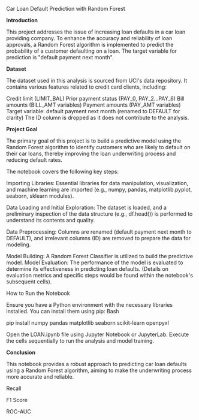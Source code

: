 
 Car Loan Default Prediction with Random Forest
 
**Introduction**

This project addresses the issue of increasing loan defaults in a car loan providing company. To enhance the accuracy and reliability of loan approvals, a Random Forest algorithm is implemented to predict the probability of a customer defaulting on a loan. The target variable for prediction is "default payment next month".

**Dataset**

The dataset used in this analysis is sourced from UCI's data repository. It contains various features related to credit card clients, including:

Credit limit (LIMIT_BAL)
Prior payment status (PAY_0, PAY_2...PAY_6)
Bill amounts (BILL_AMT variables)
Payment amounts (PAY_AMT variables)
Target variable: default payment next month (renamed to DEFAULT for clarity)
The ID column is dropped as it does not contribute to the analysis.

**Project Goal**

The primary goal of this project is to build a predictive model using the Random Forest algorithm to identify customers who are likely to default on their car loans, thereby improving the loan underwriting process and reducing default rates.


The notebook covers the following key steps:

Importing Libraries: Essential libraries for data manipulation, visualization, and machine learning are imported (e.g., numpy, pandas, matplotlib.pyplot, seaborn, sklearn modules).

Data Loading and Initial Exploration: The dataset is loaded, and a preliminary inspection of the data structure (e.g., df.head()) is performed to understand its contents and quality.

Data Preprocessing: Columns are renamed (default payment next month to DEFAULT), and irrelevant columns (ID) are removed to prepare the data for modeling.

Model Building: A Random Forest Classifier is utilized to build the predictive model.
Model Evaluation: The performance of the model is evaluated to determine its effectiveness in predicting loan defaults. (Details on evaluation metrics and specific steps would be found within the notebook's subsequent cells).

How to Run the Notebook

Ensure you have a Python environment with the necessary libraries installed. You can install them using pip:
Bash

pip install numpy pandas matplotlib seaborn scikit-learn openpyxl

Open the LOAN.ipynb file using Jupyter Notebook or JupyterLab.
Execute the cells sequentially to run the analysis and model training.

**Conclusion**

This notebook provides a robust approach to predicting car loan defaults using a Random Forest algorithm, aiming to make the underwriting process more accurate and reliable.

Recall

F1 Score

ROC-AUC

